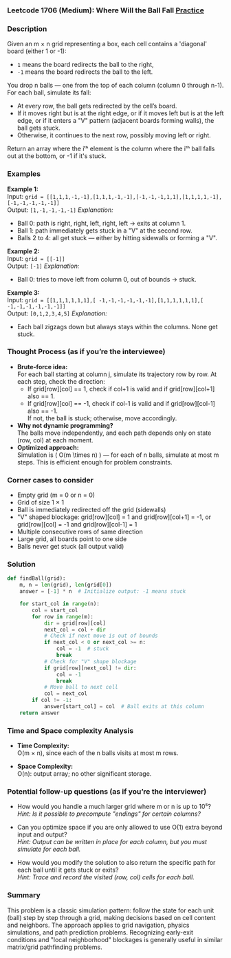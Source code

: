 ### Leetcode 1706 (Medium): Where Will the Ball Fall [Practice](https://leetcode.com/problems/where-will-the-ball-fall)

### Description  
Given an m × n grid representing a box, each cell contains a 'diagonal' board (either 1 or -1):  
- `1` means the board redirects the ball to the right,  
- `-1` means the board redirects the ball to the left.

You drop n balls — one from the top of each column (column 0 through n-1).  
For each ball, simulate its fall:  
- At every row, the ball gets redirected by the cell’s board.
- If it moves right but is at the right edge, or if it moves left but is at the left edge, or if it enters a "V" pattern (adjacent boards forming walls), the ball gets stuck.
- Otherwise, it continues to the next row, possibly moving left or right.
  
Return an array where the iᵗʰ element is the column where the iᵗʰ ball falls out at the bottom, or -1 if it's stuck.

### Examples  

**Example 1:**  
Input: `grid = [[1,1,1,-1,-1],[1,1,1,-1,-1],[-1,-1,-1,1,1],[1,1,1,1,-1],[-1,-1,-1,-1,-1]]`  
Output: ` [1,-1,-1,-1,-1] `
*Explanation:*
- Ball 0: path is right, right, left, right, left → exits at column 1.
- Ball 1: path immediately gets stuck in a "V" at the second row.
- Balls 2 to 4: all get stuck — either by hitting sidewalls or forming a "V".

**Example 2:**  
Input: `grid = [[-1]]`  
Output: ` [-1] `
*Explanation:*
- Ball 0: tries to move left from column 0, out of bounds → stuck.

**Example 3:**  
Input: `grid = [[1,1,1,1,1,1],[ -1,-1,-1,-1,-1,-1],[1,1,1,1,1,1],[ -1,-1,-1,-1,-1,-1]]`  
Output: ` [0,1,2,3,4,5] `
*Explanation:*
- Each ball zigzags down but always stays within the columns. None get stuck.

### Thought Process (as if you’re the interviewee)  
- **Brute-force idea:**  
  For each ball starting at column j, simulate its trajectory row by row. At each step, check the direction:
  - If grid[row][col] == 1, check if col+1 is valid and if grid[row][col+1] also == 1.  
  - If grid[row][col] == -1, check if col-1 is valid and if grid[row][col-1] also == -1.  
  If not, the ball is stuck; otherwise, move accordingly.
- **Why not dynamic programming?**  
  The balls move independently, and each path depends only on state (row, col) at each moment.
- **Optimized approach:**  
  Simulation is \( O(m \times n) \) — for each of n balls, simulate at most m steps. This is efficient enough for problem constraints.

### Corner cases to consider  
- Empty grid (m = 0 or n = 0)
- Grid of size 1 × 1
- Ball is immediately redirected off the grid (sidewalls)
- "V" shaped blockage: grid[row][col] = 1 and grid[row][col+1] = -1, or grid[row][col] = -1 and grid[row][col-1] = 1
- Multiple consecutive rows of same direction
- Large grid, all boards point to one side
- Balls never get stuck (all output valid)

### Solution

```python
def findBall(grid):
    m, n = len(grid), len(grid[0])
    answer = [-1] * n  # Initialize output: -1 means stuck

    for start_col in range(n):
        col = start_col
        for row in range(m):
            dir = grid[row][col]
            next_col = col + dir
            # Check if next move is out of bounds
            if next_col < 0 or next_col >= n:
                col = -1  # stuck
                break
            # Check for "V" shape blockage
            if grid[row][next_col] != dir:
                col = -1
                break
            # Move ball to next cell
            col = next_col
        if col != -1:
            answer[start_col] = col  # Ball exits at this column
    return answer
```

### Time and Space complexity Analysis  

- **Time Complexity:**  
  O(m × n), since each of the n balls visits at most m rows.

- **Space Complexity:**  
  O(n): output array; no other significant storage.

### Potential follow-up questions (as if you’re the interviewer)  

- How would you handle a much larger grid where m or n is up to 10⁵?  
  *Hint: Is it possible to precompute "endings" for certain columns?*

- Can you optimize space if you are only allowed to use O(1) extra beyond input and output?  
  *Hint: Output can be written in place for each column, but you must simulate for each ball.*

- How would you modify the solution to also return the specific path for each ball until it gets stuck or exits?  
  *Hint: Trace and record the visited (row, col) cells for each ball.*

### Summary
This problem is a classic simulation pattern: follow the state for each unit (ball) step by step through a grid, making decisions based on cell content and neighbors. The approach applies to grid navigation, physics simulations, and path prediction problems. Recognizing early-exit conditions and "local neighborhood" blockages is generally useful in similar matrix/grid pathfinding problems.
